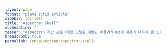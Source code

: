 ```yaml
---
layout: page
format: "plate solid article"
sidebar: toc-left
title: "Aspectran Shell"
subheadline: ""
teaser: "Aspectran 기반 프로그래밍 모델로 개발된 애플리케이션에 대하여 대화식 쉘 인터페이스를 제공합니다."
breadcrumb: true
permalink: /en/aspectran/aspectran-shell/
---
```


